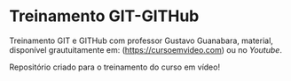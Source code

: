 # Treinamento GIT-GITHub
 Treinamento GIT e GITHub com professor Gustavo Guanabara, material, disponível grautuitamente em: (https://cursoemvideo.com) ou no *Youtube*.

Repositório criado para o treinamento do curso em vídeo!
